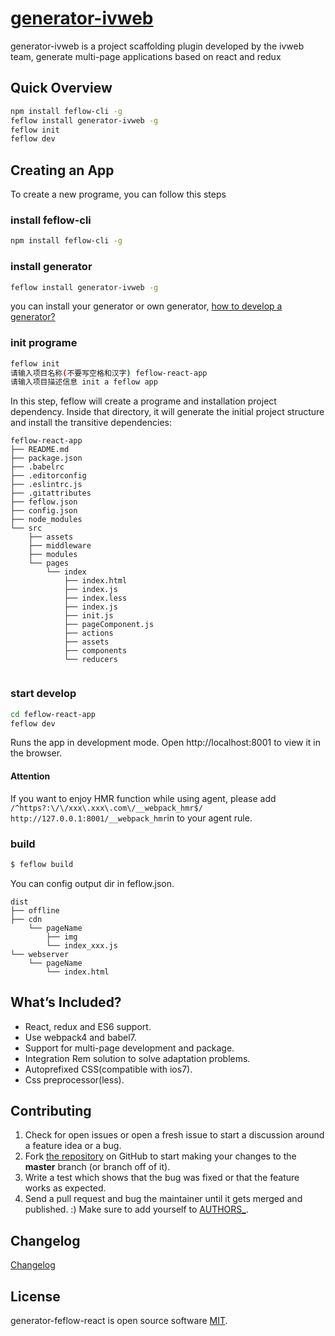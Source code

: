 # [generator-ivweb](http://git.code.oa.com/feflow/generator-ivweb)

generator-ivweb is a project scaffolding plugin developed by the ivweb team, generate multi-page applications based on react and redux

## Quick Overview

``` sh
npm install feflow-cli -g
feflow install generator-ivweb -g
feflow init
feflow dev
```

## Creating an App

To create a new programe, you can follow this steps

### install feflow-cli
```sh
npm install feflow-cli -g
```

### install generator
```sh
feflow install generator-ivweb -g
```
you can install your generator or own generator, [how to develop a generator?]()

### init programe

```sh
feflow init
请输入项目名称(不要写空格和汉字) feflow-react-app
请输入项目描述信息 init a feflow app
```
In this step, feflow will create a programe and installation project dependency.
Inside that directory, it will generate the initial project structure and install the transitive dependencies:
```
feflow-react-app
├── README.md
├── package.json
├── .babelrc
├── .editorconfig
├── .eslintrc.js
├── .gitattributes
├── feflow.json
├── config.json
├── node_modules
└── src
    ├── assets
    ├── middleware
    ├── modules
    └── pages
        └── index
            ├── index.html
            ├── index.js
            ├── index.less
            ├── index.js
            ├── init.js
            ├── pageComponent.js
            ├── actions
            ├── assets
            ├── components
            └── reducers
             
```

### start develop

```sh
cd feflow-react-app
feflow dev
```
Runs the app in development mode.
Open http://localhost:8001 to view it in the browser.

#### Attention
If you want to enjoy HMR function while using agent, please add `/^https?:\/\/xxx\.xxx\.com\/__webpack_hmr$/ http://127.0.0.1:8001/__webpack_hmr`in to your agent rule.

### build

```sh
$ feflow build
```
You can config output dir in feflow.json.
```
dist
├── offline
├── cdn
    └── pageName
        ├── img
        └── index_xxx.js
└── webserver
    └── pageName
        └── index.html
```

## What’s Included?

- React, redux and ES6 support.
- Use webpack4 and babel7.
- Support for multi-page development and package.
- Integration Rem solution to solve adaptation problems.
- Autoprefixed CSS(compatible with ios7).
- Css preprocessor(less).

## Contributing

1. Check for open issues or open a fresh issue to start a discussion around a feature idea or a bug.
2. Fork [the repository](https://github.com/feflow/generator-feflow-react) on GitHub to start making your changes to the **master** branch (or branch off of it).
3. Write a test which shows that the bug was fixed or that the feature works as expected.
4. Send a pull request and bug the maintainer until it gets merged and published. :) Make sure to add yourself to [AUTHORS_](AUTHORS).

## Changelog

[Changelog](CHANGELOG.md)

## License
generator-feflow-react is open source software [MIT](https://tldrlegal.com/license/mit-license).

